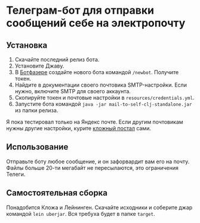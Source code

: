 # Телеграм-бот для отправки сообщений себе на электропочту

## Установка

1. Скачайте последний релиз бота.
2. Установите Джаву.
3. В [Ботфазере](https://t.me/BotFather) создайте нового бота командой `/newbot`. Получите токен.
4. Найдите в документации своего почтовика SMTP-настройки. Если нужно, включите SMTP для своего аккаунта.
5. Скопируйте токен и почтовые настройки в `resources/credentials.yml`.
6. Запустите бота командой `java -jar mail-to-self-clj-standalone.jar` из папки релиза.

Я пока тестировал только на Яндекс почте. Если другим почтовикам нужны другие настройки, курите [кложный постал](https://github.com/drewr/postal) сами. 

## Использование

Отправьте боту любое сообщение, и он зафорвардит вам его на почту. Файлы больше 20-ти мегабайт не пересылаются, это ограничения Телеги.

## Самостоятельная сборка

Понадобится Кложа и Лейнинген. Скачайте исходники и соберите джар командой `lein uberjar`. Вся требуха будет в папке `target`.
